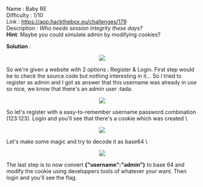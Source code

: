 Name : Baby RE\
Difficulty : 1/10\
Link : https://app.hackthebox.eu/challenges/179 \
Description : *Who needs session integrity these days?* \
**Hint**:
Maybe you could simulate admin by modifying cookies?

**Solution** : 

<p align="center">
  <img src="https://user-images.githubusercontent.com/26023804/110695678-74fcff80-81ea-11eb-8de6-f9c46300fc6b.png">
</p>
So we're given a website with 2 options : Register & Login. 
First step would be to check the source code but nothing interesting in it...
So I tried to register as admin and I got as answer that this username was already in use so nice, we know that there's an admin user :tada:

<p align="center">
  <img src="https://user-images.githubusercontent.com/26023804/110695564-57c83100-81ea-11eb-9ea5-32a08e1553fa.png">
</p>

So let's register with a easy-to-remember username password combination (123:123). Login and you'll see that there's a cookie which was created \


<p align="center">
  <img src="https://user-images.githubusercontent.com/26023804/110695903-b68daa80-81ea-11eb-9451-af3a62d61fda.png">
</p>

Let's make some magic and try to decode it as base64 \


<p align="center">
  <img src="https://user-images.githubusercontent.com/26023804/110696003-d329e280-81ea-11eb-93ab-d065b91c8412.png">
</p>

The last step is to now convert **{"username":"admin"}** to base 64 and modify the cookie using developpers tools of whatever your want.
Then login and you'll see the flag. 

